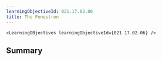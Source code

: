 ```yaml
---
learningObjectiveId: 021.17.02.06
title: The Fenestron
---
```


```tsx eval
<LearningOBjectives learningObjectiveId={021.17.02.06} />
```

## Summary
